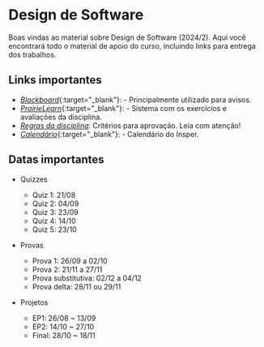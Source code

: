 # Design de Software

Boas vindas ao material sobre Design de Software (2024/2). Aqui você encontrará todo o material de apoio do curso, incluindo links para entrega dos trabalhos.

## Links importantes

* [*Blackboard*](https://insper.blackboard.com/){:target="_blank"}: - Principalmente utilizado para avisos.
* [*PrairieLearn*](https://us.prairielearn.com/pl/course_instance/158255){:target="_blank"}: - Sistema com os exercícios e avaliações da disciplina.
* [*Regras da disciplina*](about.md): Critérios para aprovação. Leia com atenção!
* [*Calendário*](https://www.insper.edu.br/portaldoprofessor/wp-content/uploads/2015/02/CALENDÁRIO-ACADÊMICO-PROFESSOR-ENG-v2-1.pdf){:target="_blank"}: - Calendário do Insper.

## Datas importantes

* Quizzes
    * Quiz 1: 21/08
    * Quiz 2: 04/09
    * Quiz 3: 23/09
    * Quiz 4: 14/10
    * Quiz 5: 23/10

* Provas
    * Prova 1: 26/09 a 02/10
    * Prova 2: 21/11 a 27/11
    * Prova substitutiva: 02/12 a 04/12
    * Prova delta: 28/11 ou 29/11

* Projetos
    * EP1: 26/08 ~ 13/09
    * EP2: 14/10 ~ 27/10
    * Final: 28/10 ~ 18/11